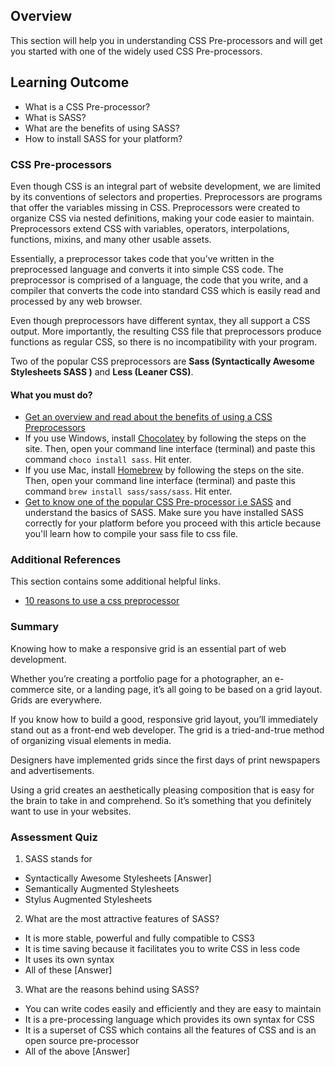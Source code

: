 ## Overview

This section will help you in understanding CSS Pre-processors and will get you started with one of the widely used CSS Pre-processors.

## Learning Outcome

- What is a CSS Pre-processor?
- What is SASS?
- What are the benefits of using SASS?
- How to install SASS for your platform?

### CSS Pre-processors

Even though CSS is an integral part of website development, we are limited by its conventions of selectors and properties. Preprocessors are programs that offer the variables missing in CSS. Preprocessors were created to organize CSS via nested definitions, making your code easier to maintain. Preprocessors extend CSS with variables, operators, interpolations, functions, mixins, and many other usable assets.

Essentially, a preprocessor takes code that you’ve written in the preprocessed language and converts it into simple CSS code. The preprocessor is comprised of a language, the code that you write, and a compiler that converts the code into standard CSS which is easily read and processed by any web browser.

Even though preprocessors have different syntax, they all support a CSS output. More importantly, the resulting CSS file that preprocessors produce functions as regular CSS, so there is no incompatibility with your program.

Two of the popular CSS preprocessors are **Sass (Syntactically Awesome Stylesheets SASS )** and **Less (Leaner CSS)**.

#### What you must do?

- [Get an overview and read about the benefits of using a CSS Preprocessors](https://htmlmag.com/article/an-introduction-to-css-preprocessors-sass-less-stylus)
- If you use Windows, install [Chocolatey](https://chocolatey.org/) by following the steps on the site. Then, open your command line interface (terminal) and paste this command `choco install sass`. Hit enter.
- If you use Mac, install [Homebrew](https://brew.sh/) by following the steps on the site. Then, open your command line interface (terminal) and paste this command `brew install sass/sass/sass`. Hit enter.
- [Get to know one of the popular CSS Pre-processor i.e SASS](https://sass-lang.com/guide) and understand the basics of SASS. Make sure you have installed SASS correctly for your platform before you proceed with this article because you'll learn how to compile your sass file to css file.

### Additional References

This section contains some additional helpful links.

- [10 reasons to use a css preprocessor](https://raygun.com/blog/10-reasons-css-preprocessor/)

### Summary

Knowing how to make a responsive grid is an essential part of web development.

Whether you’re creating a portfolio page for a photographer, an e-commerce site, or a landing page, it’s all going to be based on a grid layout. Grids are everywhere.

If you know how to build a good, responsive grid layout, you’ll immediately stand out as a front-end web developer. The grid is a tried-and-true method of organizing visual elements in media.

Designers have implemented grids since the first days of print newspapers and advertisements.

Using a grid creates an aesthetically pleasing composition that is easy for the brain to take in and comprehend. So it’s something that you definitely want to use in your websites.

### Assessment Quiz

1. SASS stands for

- Syntactically Awesome Stylesheets [Answer]
- Semantically Augmented Stylesheets
- Stylus Augmented Stylesheets

2. What are the most attractive features of SASS?

- It is more stable, powerful and fully compatible to CSS3
- It is time saving because it facilitates you to write CSS in less code
- It uses its own syntax
- All of these [Answer]

3. What are the reasons behind using SASS?

- You can write codes easily and efficiently and they are easy to maintain
- It is a pre-processing language which provides its own syntax for CSS
- It is a superset of CSS which contains all the features of CSS and is an open source pre-processor
- All of the above [Answer]
